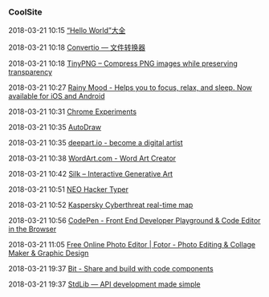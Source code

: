 ###  CoolSite

2018-03-21 10:15 [“Hello World”大全](http://netsmell.com/apps/helloworldcollection/)

2018-03-21 10:18 [Convertio — 文件转换器](https://convertio.co/zh/)

2018-03-21 10:18 [TinyPNG – Compress PNG images while preserving transparency](https://tinypng.com/)

2018-03-21 10:27 [Rainy Mood - Helps you to focus, relax, and sleep. Now available for iOS and Android](http://www.rainymood.com/)

2018-03-21 10:31 [Chrome Experiments](https://experiments.withgoogle.com/chrome)

2018-03-21 10:35 [AutoDraw](https://www.autodraw.com/)

2018-03-21 10:35 [deepart.io - become a digital artist](https://deepart.io/)

2018-03-21 10:38 [WordArt.com - Word Art Creator](https://wordart.com/)

2018-03-21 10:42 [Silk – Interactive Generative Art](http://weavesilk.com/)

2018-03-21 10:51 [NEO Hacker Typer](http://hackcode.ishoulu.com/scp/)

2018-03-21 10:52 [Kaspersky Cyberthreat real-time map](https://cybermap.kaspersky.com/)

2018-03-21 10:56 [CodePen - Front End Developer Playground &amp; Code Editor in the Browser](https://codepen.io/)

2018-03-21 11:05 [Free Online Photo Editor | Fotor - Photo Editing &amp; Collage Maker &amp; Graphic Design](https://www.fotor.com/)

2018-03-21 19:37 [Bit - Share and build with code components](https://bitsrc.io/?utm_source=vue&utm_medium=vue&utm_campaign=vue&utm_term=vue&utm_content=vue)

2018-03-21 19:37 [StdLib — API development made simple](https://stdlib.com/)



